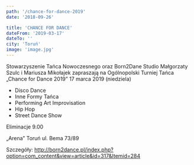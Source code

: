 ```yaml
---
path: '/chance-for-dance-2019'
date: '2018-09-26'

title: 'CHANCE FOR DANCE'
dateFrom: '2019-03-17'
dateTo: ''
city: 'Toruń'
image: 'image.jpg'
---
```

Stowarzyszenie Tańca Nowoczesnego oraz Born2Dane Studio Małgorzaty Szulc i Mariusza Mikołajek zapraszają na Ogólnopolski Turniej Tańca „Chance for Dance 2019” 17 marca 2019 (niedziela)

* Disco Dance
* Inne Formy Tańca
* Performing Art Improvisation
* Hip Hop
* Street Dance Show

Eliminacje 9.00

„Arena” Toruń ul. Bema 73/89

Szczegóły:
http://born2dance.pl/index.php?option=com_content&view=article&id=317&Itemid=284